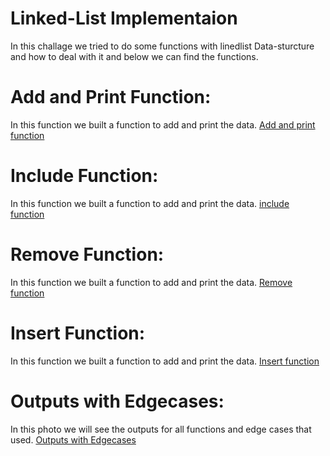 # Linked-List Implementaion
In this challage we tried to do some functions with linedlist Data-sturcture and how to deal with it and below we can find the functions.

# Add and Print Function:
In this function we built a function to add and print the data.
[Add and print function](https://github.com/OmarAmjad310/challenges-and-dataStructure/blob/Linked-List-Implementation/Data%20Sturctures/LinkedList/Images/Add-And-PrintFunctions%20%20.png)

# Include Function:
In this function we built a function to add and print the data.
[include function](https://github.com/OmarAmjad310/challenges-and-dataStructure/blob/Linked-List-Implementation/Data%20Sturctures/LinkedList/Images/IncludeFunction.png)

# Remove Function:
In this function we built a function to add and print the data.
[Remove function](https://github.com/OmarAmjad310/challenges-and-dataStructure/blob/Linked-List-Implementation/Data%20Sturctures/LinkedList/Images/RemoveFunction.png)

# Insert Function:
In this function we built a function to add and print the data.
[Insert function](https://github.com/OmarAmjad310/challenges-and-dataStructure/blob/Linked-List-Implementation/Data%20Sturctures/LinkedList/Images/InsertFunction%20.png)

# Outputs with Edgecases:
In this photo we will see the outputs for all functions and edge cases that used.
[Outputs with Edgecases](https://github.com/OmarAmjad310/challenges-and-dataStructure/blob/Linked-List-Implementation/Data%20Sturctures/LinkedList/Images/Outputs-With-Edgecases.png)
